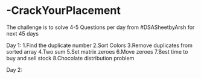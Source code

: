 # -CrackYourPlacement
The challenge is to solve 4-5 Questions per day from #DSASheetbyArsh for next 45 days

Day 1:
1.Find the duplicate number
2.Sort Colors 
3.Remove duplicates from sorted array
4.Two sum
5.Set matrix zeroes
6.Move zeroes
7.Best time to buy and sell stock
8.Chocolate distribution problem

Day 2:
